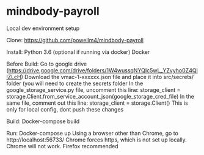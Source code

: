 # mindbody-payroll
Local dev environment setup

Clone:
https://github.com/powellm4/mindbody-payroll

Install:
Python 3.6 (optional if running via docker)
Docker

Before Build:
Go to google drive (https://drive.google.com/drive/folders/1W4wussqNYQIc5wL_YZvyho0Z4QllZLcH)
Download the vmac-1-xxxxxx.json file and place it into src/secrets/ folder (you will need to create the secrets folder
In the google_storage_service.py file, uncomment this line:
storage_client = storage.Client.from_service_account_json(google_storage_cred_file)
In the same file, comment out this line:
storage_client = storage.Client()
This is only for local config, dont push these changes

Build:
Docker-compose build

Run:
Docker-compose up
Using a browser other than Chrome, go to http://localhost:56733/
Chrome forces https, which is not set up locally. Chrome will not work.
Firefox recommended
